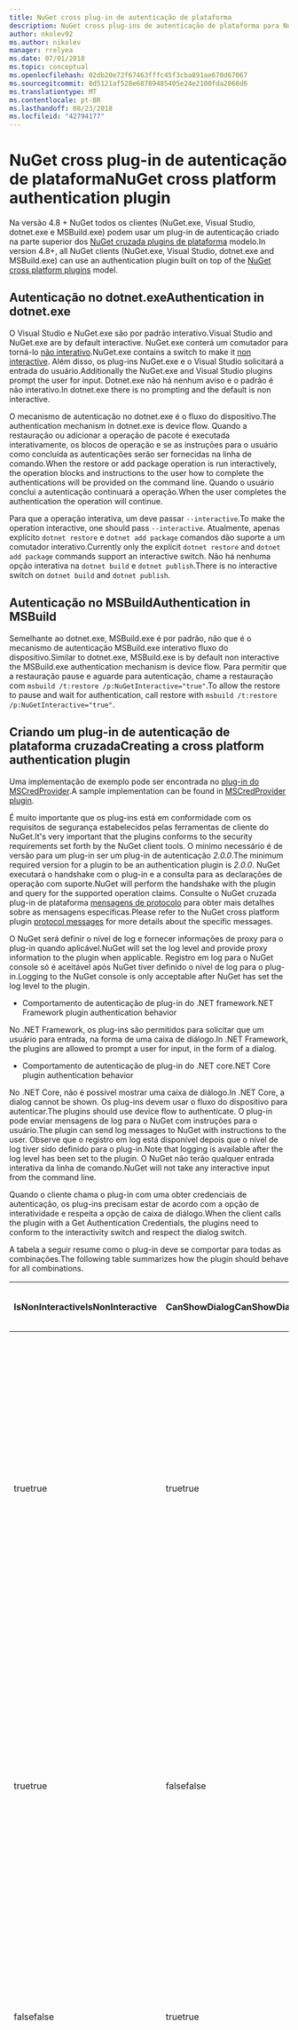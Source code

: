 ```yaml
---
title: NuGet cross plug-in de autenticação de plataforma
description: NuGet cross plug-ins de autenticação de plataforma para NuGet.exe, dotnet.exe, msbuild.exe e Visual Studio
author: nkolev92
ms.author: nikolev
manager: rrelyea
ms.date: 07/01/2018
ms.topic: conceptual
ms.openlocfilehash: 02db20e72f67463fffc45f3cba891ae670d67067
ms.sourcegitcommit: 8d5121af528e68789485405e24e2100fda2868d6
ms.translationtype: MT
ms.contentlocale: pt-BR
ms.lasthandoff: 08/23/2018
ms.locfileid: "42794177"
---
```

# <a name="nuget-cross-platform-authentication-plugin"></a><span data-ttu-id="2ee5e-103">NuGet cross plug-in de autenticação de plataforma</span><span class="sxs-lookup"><span data-stu-id="2ee5e-103">NuGet cross platform authentication plugin</span></span>

<span data-ttu-id="2ee5e-104">Na versão 4.8 + NuGet todos os clientes (NuGet.exe, Visual Studio, dotnet.exe e MSBuild.exe) podem usar um plug-in de autenticação criado na parte superior dos [NuGet cruzada plugins de plataforma](NuGet-Cross-Platform-Plugins.md) modelo.</span><span class="sxs-lookup"><span data-stu-id="2ee5e-104">In version 4.8+, all NuGet clients (NuGet.exe, Visual Studio, dotnet.exe and MSBuild.exe) can use an authentication plugin built on top of the [NuGet cross platform plugins](NuGet-Cross-Platform-Plugins.md) model.</span></span>

## <a name="authentication-in-dotnetexe"></a><span data-ttu-id="2ee5e-105">Autenticação no dotnet.exe</span><span class="sxs-lookup"><span data-stu-id="2ee5e-105">Authentication in dotnet.exe</span></span>

<span data-ttu-id="2ee5e-106">O Visual Studio e NuGet.exe são por padrão interativo.</span><span class="sxs-lookup"><span data-stu-id="2ee5e-106">Visual Studio and NuGet.exe are by default interactive.</span></span> <span data-ttu-id="2ee5e-107">NuGet.exe conterá um comutador para torná-lo [não interativo](../../tools/nuget-exe-CLI-Reference.md).</span><span class="sxs-lookup"><span data-stu-id="2ee5e-107">NuGet.exe contains a switch to make it [non interactive](../../tools/nuget-exe-CLI-Reference.md).</span></span>
<span data-ttu-id="2ee5e-108">Além disso, os plug-ins NuGet.exe e o Visual Studio solicitará a entrada do usuário.</span><span class="sxs-lookup"><span data-stu-id="2ee5e-108">Additionally the NuGet.exe and Visual Studio plugins prompt the user for input.</span></span>
<span data-ttu-id="2ee5e-109">Dotnet.exe não há nenhum aviso e o padrão é não interativo.</span><span class="sxs-lookup"><span data-stu-id="2ee5e-109">In dotnet.exe there is no prompting and the default is non interactive.</span></span>

<span data-ttu-id="2ee5e-110">O mecanismo de autenticação no dotnet.exe é o fluxo do dispositivo.</span><span class="sxs-lookup"><span data-stu-id="2ee5e-110">The authentication mechanism in dotnet.exe is device flow.</span></span> <span data-ttu-id="2ee5e-111">Quando a restauração ou adicionar a operação de pacote é executada interativamente, os blocos de operação e se as instruções para o usuário como concluída as autenticações serão ser fornecidas na linha de comando.</span><span class="sxs-lookup"><span data-stu-id="2ee5e-111">When the restore or add package operation is run interactively, the operation blocks and instructions to the user how to complete the authentications will be provided on the command line.</span></span>
<span data-ttu-id="2ee5e-112">Quando o usuário conclui a autenticação continuará a operação.</span><span class="sxs-lookup"><span data-stu-id="2ee5e-112">When the user completes the authentication the operation will continue.</span></span>

<span data-ttu-id="2ee5e-113">Para que a operação interativa, um deve passar `--interactive`.</span><span class="sxs-lookup"><span data-stu-id="2ee5e-113">To make the operation interactive, one should pass `--interactive`.</span></span>
<span data-ttu-id="2ee5e-114">Atualmente, apenas explícito `dotnet restore` e `dotnet add package` comandos dão suporte a um comutador interativo.</span><span class="sxs-lookup"><span data-stu-id="2ee5e-114">Currently only the explicit `dotnet restore` and `dotnet add package` commands support an interactive switch.</span></span>
<span data-ttu-id="2ee5e-115">Não há nenhuma opção interativa na `dotnet build` e `dotnet publish`.</span><span class="sxs-lookup"><span data-stu-id="2ee5e-115">There is no interactive switch on `dotnet build` and `dotnet publish`.</span></span>

## <a name="authentication-in-msbuild"></a><span data-ttu-id="2ee5e-116">Autenticação no MSBuild</span><span class="sxs-lookup"><span data-stu-id="2ee5e-116">Authentication in MSBuild</span></span>

<span data-ttu-id="2ee5e-117">Semelhante ao dotnet.exe, MSBuild.exe é por padrão, não que é o mecanismo de autenticação MSBuild.exe interativo fluxo do dispositivo.</span><span class="sxs-lookup"><span data-stu-id="2ee5e-117">Similar to dotnet.exe, MSBuild.exe is by default non interactive the MSBuild.exe authentication mechanism is device flow.</span></span>
<span data-ttu-id="2ee5e-118">Para permitir que a restauração pause e aguarde para autenticação, chame a restauração com `msbuild /t:restore /p:NuGetInteractive="true"`.</span><span class="sxs-lookup"><span data-stu-id="2ee5e-118">To allow the restore to pause and wait for authentication, call restore with `msbuild /t:restore /p:NuGetInteractive="true"`.</span></span>

## <a name="creating-a-cross-platform-authentication-plugin"></a><span data-ttu-id="2ee5e-119">Criando um plug-in de autenticação de plataforma cruzada</span><span class="sxs-lookup"><span data-stu-id="2ee5e-119">Creating a cross platform authentication plugin</span></span>

<span data-ttu-id="2ee5e-120">Uma implementação de exemplo pode ser encontrada no [plug-in do MSCredProvider](https://github.com/Microsoft/mscredprovider).</span><span class="sxs-lookup"><span data-stu-id="2ee5e-120">A sample implementation can be found in [MSCredProvider plugin](https://github.com/Microsoft/mscredprovider).</span></span>

<span data-ttu-id="2ee5e-121">É muito importante que os plug-ins está em conformidade com os requisitos de segurança estabelecidos pelas ferramentas de cliente do NuGet.</span><span class="sxs-lookup"><span data-stu-id="2ee5e-121">It's very important that the plugins conforms to the security requirements set forth by the NuGet client tools.</span></span>
<span data-ttu-id="2ee5e-122">O mínimo necessário é de versão para um plug-in ser um plug-in de autenticação *2.0.0*.</span><span class="sxs-lookup"><span data-stu-id="2ee5e-122">The minimum required version for a plugin to be an authentication plugin is *2.0.0*.</span></span>
<span data-ttu-id="2ee5e-123">NuGet executará o handshake com o plug-in e a consulta para as declarações de operação com suporte.</span><span class="sxs-lookup"><span data-stu-id="2ee5e-123">NuGet will perform the handshake with the plugin and query for the supported operation claims.</span></span>
<span data-ttu-id="2ee5e-124">Consulte o NuGet cruzada plug-in de plataforma [mensagens de protocolo](NuGet-Cross-Platform-Plugins.md#protocol-messages-index) para obter mais detalhes sobre as mensagens específicas.</span><span class="sxs-lookup"><span data-stu-id="2ee5e-124">Please refer to the NuGet cross platform plugin [protocol messages](NuGet-Cross-Platform-Plugins.md#protocol-messages-index) for more details about the specific messages.</span></span>

<span data-ttu-id="2ee5e-125">O NuGet será definir o nível de log e fornecer informações de proxy para o plug-in quando aplicável.</span><span class="sxs-lookup"><span data-stu-id="2ee5e-125">NuGet will set the log level and provide proxy information to the plugin when applicable.</span></span>
<span data-ttu-id="2ee5e-126">Registro em log para o NuGet console só é aceitável após NuGet tiver definido o nível de log para o plug-in.</span><span class="sxs-lookup"><span data-stu-id="2ee5e-126">Logging to the NuGet console is only acceptable after NuGet has set the log level to the plugin.</span></span>

- <span data-ttu-id="2ee5e-127">Comportamento de autenticação de plug-in do .NET framework</span><span class="sxs-lookup"><span data-stu-id="2ee5e-127">.NET Framework plugin authentication behavior</span></span>

<span data-ttu-id="2ee5e-128">No .NET Framework, os plug-ins são permitidos para solicitar que um usuário para entrada, na forma de uma caixa de diálogo.</span><span class="sxs-lookup"><span data-stu-id="2ee5e-128">In .NET Framework, the plugins are allowed to prompt a user for input, in the form of a dialog.</span></span>

- <span data-ttu-id="2ee5e-129">Comportamento de autenticação de plug-in do .NET core</span><span class="sxs-lookup"><span data-stu-id="2ee5e-129">.NET Core plugin authentication behavior</span></span>

<span data-ttu-id="2ee5e-130">No .NET Core, não é possível mostrar uma caixa de diálogo.</span><span class="sxs-lookup"><span data-stu-id="2ee5e-130">In .NET Core, a dialog cannot be shown.</span></span> <span data-ttu-id="2ee5e-131">Os plug-ins devem usar o fluxo do dispositivo para autenticar.</span><span class="sxs-lookup"><span data-stu-id="2ee5e-131">The plugins should use device flow to authenticate.</span></span>
<span data-ttu-id="2ee5e-132">O plug-in pode enviar mensagens de log para o NuGet com instruções para o usuário.</span><span class="sxs-lookup"><span data-stu-id="2ee5e-132">The plugin can send log messages to NuGet with instructions to the user.</span></span>
<span data-ttu-id="2ee5e-133">Observe que o registro em log está disponível depois que o nível de log tiver sido definido para o plug-in.</span><span class="sxs-lookup"><span data-stu-id="2ee5e-133">Note that logging is available after the log level has been set to the plugin.</span></span>
<span data-ttu-id="2ee5e-134">O NuGet não terão qualquer entrada interativa da linha de comando.</span><span class="sxs-lookup"><span data-stu-id="2ee5e-134">NuGet will not take any interactive input from the command line.</span></span>

<span data-ttu-id="2ee5e-135">Quando o cliente chama o plug-in com uma obter credenciais de autenticação, os plug-ins precisam estar de acordo com a opção de interatividade e respeita a opção de caixa de diálogo.</span><span class="sxs-lookup"><span data-stu-id="2ee5e-135">When the client calls the plugin with a Get Authentication Credentials, the plugins need to conform to the interactivity switch and respect the dialog switch.</span></span> 

<span data-ttu-id="2ee5e-136">A tabela a seguir resume como o plug-in deve se comportar para todas as combinações.</span><span class="sxs-lookup"><span data-stu-id="2ee5e-136">The following table summarizes how the plugin should behave for all combinations.</span></span>

| <span data-ttu-id="2ee5e-137">IsNonInteractive</span><span class="sxs-lookup"><span data-stu-id="2ee5e-137">IsNonInteractive</span></span> | <span data-ttu-id="2ee5e-138">CanShowDialog</span><span class="sxs-lookup"><span data-stu-id="2ee5e-138">CanShowDialog</span></span> | <span data-ttu-id="2ee5e-139">Comportamento de plug-in</span><span class="sxs-lookup"><span data-stu-id="2ee5e-139">Plugin behavior</span></span> |
| ---------------- | ------------- | --------------- |
| <span data-ttu-id="2ee5e-140">true</span><span class="sxs-lookup"><span data-stu-id="2ee5e-140">true</span></span> | <span data-ttu-id="2ee5e-141">true</span><span class="sxs-lookup"><span data-stu-id="2ee5e-141">true</span></span> | <span data-ttu-id="2ee5e-142">O comutador IsNonInteractive tem precedência sobre a opção de caixa de diálogo.</span><span class="sxs-lookup"><span data-stu-id="2ee5e-142">The IsNonInteractive switch takes precedence over the dialog switch.</span></span> <span data-ttu-id="2ee5e-143">O plug-in não é permitido para mostrar uma caixa de diálogo.</span><span class="sxs-lookup"><span data-stu-id="2ee5e-143">The plugin is not allowed to pop a dialog.</span></span> <span data-ttu-id="2ee5e-144">Essa combinação só é válida para o plug-ins do .NET Framework</span><span class="sxs-lookup"><span data-stu-id="2ee5e-144">This combination is only valid for .NET Framework plugins</span></span> |
| <span data-ttu-id="2ee5e-145">true</span><span class="sxs-lookup"><span data-stu-id="2ee5e-145">true</span></span> | <span data-ttu-id="2ee5e-146">false</span><span class="sxs-lookup"><span data-stu-id="2ee5e-146">false</span></span> | <span data-ttu-id="2ee5e-147">O comutador IsNonInteractive tem precedência sobre a opção de caixa de diálogo.</span><span class="sxs-lookup"><span data-stu-id="2ee5e-147">The IsNonInteractive switch takes precedence over the dialog switch.</span></span> <span data-ttu-id="2ee5e-148">O plug-in não tem permissão para bloquear.</span><span class="sxs-lookup"><span data-stu-id="2ee5e-148">The plugin is not allowed to block.</span></span> <span data-ttu-id="2ee5e-149">Essa combinação só é válida para o plug-ins do .NET Core</span><span class="sxs-lookup"><span data-stu-id="2ee5e-149">This combination is only valid for .NET Core plugins</span></span> |
| <span data-ttu-id="2ee5e-150">false</span><span class="sxs-lookup"><span data-stu-id="2ee5e-150">false</span></span> | <span data-ttu-id="2ee5e-151">true</span><span class="sxs-lookup"><span data-stu-id="2ee5e-151">true</span></span> | <span data-ttu-id="2ee5e-152">O plug-in deve mostrar uma caixa de diálogo.</span><span class="sxs-lookup"><span data-stu-id="2ee5e-152">The plugin should show a dialog.</span></span> <span data-ttu-id="2ee5e-153">Essa combinação só é válida para o plug-ins do .NET Framework</span><span class="sxs-lookup"><span data-stu-id="2ee5e-153">This combination is only valid for .NET Framework plugins</span></span> |
| <span data-ttu-id="2ee5e-154">false</span><span class="sxs-lookup"><span data-stu-id="2ee5e-154">false</span></span> | <span data-ttu-id="2ee5e-155">false</span><span class="sxs-lookup"><span data-stu-id="2ee5e-155">false</span></span> | <span data-ttu-id="2ee5e-156">O plug-in deve/pode não mostrar uma caixa de diálogo.</span><span class="sxs-lookup"><span data-stu-id="2ee5e-156">The plugin should/can not show a dialog.</span></span> <span data-ttu-id="2ee5e-157">O plug-in deve usar o fluxo do dispositivo para autenticar pelo registro em log uma mensagem de instrução por meio do agente de log.</span><span class="sxs-lookup"><span data-stu-id="2ee5e-157">The plugin should use device flow to authenticate by logging an instruction message via the logger.</span></span> <span data-ttu-id="2ee5e-158">Essa combinação só é válida para o plug-ins do .NET Core</span><span class="sxs-lookup"><span data-stu-id="2ee5e-158">This combination is only valid for .NET Core plugins</span></span> |

<span data-ttu-id="2ee5e-159">Consulte as especificações a seguir antes de escrever um plug-in.</span><span class="sxs-lookup"><span data-stu-id="2ee5e-159">Please refer to the following specs before writing a plugin.</span></span>

- [<span data-ttu-id="2ee5e-160">Plug-in de Download de pacote do NuGet</span><span class="sxs-lookup"><span data-stu-id="2ee5e-160">NuGet Package Download Plugin</span></span>](https://github.com/NuGet/Home/wiki/NuGet-Package-Download-Plugin)
- [<span data-ttu-id="2ee5e-161">NuGet cruzada plug-in de autenticação de várias plataformas</span><span class="sxs-lookup"><span data-stu-id="2ee5e-161">NuGet cross plat authentication plugin</span></span>](https://github.com/NuGet/Home/wiki/NuGet-cross-plat-authentication-plugin)
